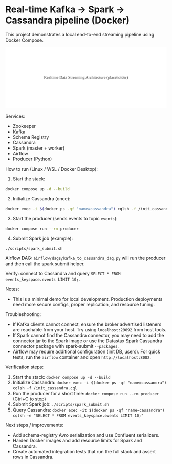 # Real-time Kafka -> Spark -> Cassandra pipeline (Docker)

This project demonstrates a local end-to-end streaming pipeline using Docker Compose.

![architecture](assets/architecture.svg)

Services:
- Zookeeper
- Kafka
- Schema Registry
- Cassandra
- Spark (master + worker)
- Airflow
- Producer (Python)

How to run (Linux / WSL / Docker Desktop):

1. Start the stack:

```bash
docker compose up -d --build
```

2. Initialize Cassandra (once):

```bash
docker exec -i $(docker ps -qf "name=cassandra") cqlsh -f /init_cassandra.cql
```

3. Start the producer (sends events to topic `events`):

```bash
docker compose run --rm producer
```

4. Submit Spark job (example):

```bash
./scripts/spark_submit.sh
```

Airflow DAG: `airflow/dags/kafka_to_cassandra_dag.py` will run the producer and then call the spark submit helper.

Verify: connect to Cassandra and query `SELECT * FROM events_keyspace.events LIMIT 10;`.

Notes:
- This is a minimal demo for local development. Production deployments need more secure configs, proper replication, and resource tuning.

Troubleshooting:
- If Kafka clients cannot connect, ensure the broker advertised listeners are reachable from your host. Try using `localhost:29092` from host tools.
- If Spark cannot find the Cassandra connector, you may need to add the connector jar to the Spark image or use the Datastax Spark Cassandra connector package with spark-submit `--packages`.
- Airflow may require additional configuration (init DB, users). For quick tests, run the `airflow` container and open `http://localhost:8082`.

Verification steps:
1. Start the stack: `docker compose up -d --build`
2. Initialize Cassandra: `docker exec -i $(docker ps -qf "name=cassandra") cqlsh -f /init_cassandra.cql`
3. Run the producer for a short time: `docker compose run --rm producer` (Ctrl+C to stop)
4. Submit Spark job: `./scripts/spark_submit.sh`
5. Query Cassandra: `docker exec -it $(docker ps -qf "name=cassandra") cqlsh -e "SELECT * FROM events_keyspace.events LIMIT 10;"`

Next steps / improvements:
- Add schema-registry Avro serialization and use Confluent serializers.
- Harden Docker images and add resource limits for Spark and Cassandra.
- Create automated integration tests that run the full stack and assert rows in Cassandra.
